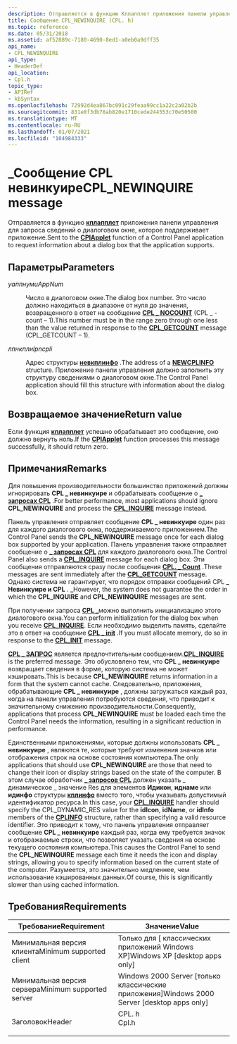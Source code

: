 ```yaml
---
description: Отправляется в функцию Кплапплет приложения панели управления для запроса сведений о диалоговом окне, которое поддерживает приложение.
title: Сообщение CPL_NEWINQUIRE (CPL. h)
ms.topic: reference
ms.date: 05/31/2018
ms.assetid: af52889c-7180-4690-8ed1-a0eb0a9dff35
api_name:
- CPL_NEWINQUIRE
api_type:
- HeaderDef
api_location:
- Cpl.h
topic_type:
- APIRef
- kbSyntax
ms.openlocfilehash: 72992d4ea867bc091c29feaa99cc1a22c2a02b2b
ms.sourcegitcommit: 831e8f3db78ab820e1710cede244553c70e50500
ms.translationtype: MT
ms.contentlocale: ru-RU
ms.lasthandoff: 01/07/2021
ms.locfileid: "104984333"
---
```

# <a name="cpl_newinquire-message"></a><span data-ttu-id="0f037-103">\_Сообщение CPL невинкуире</span><span class="sxs-lookup"><span data-stu-id="0f037-103">CPL\_NEWINQUIRE message</span></span>

<span data-ttu-id="0f037-104">Отправляется в функцию [**кплапплет**](/windows/win32/api/cpl/nc-cpl-applet_proc) приложения панели управления для запроса сведений о диалоговом окне, которое поддерживает приложение.</span><span class="sxs-lookup"><span data-stu-id="0f037-104">Sent to the [**CPlApplet**](/windows/win32/api/cpl/nc-cpl-applet_proc) function of a Control Panel application to request information about a dialog box that the application supports.</span></span>

## <a name="parameters"></a><span data-ttu-id="0f037-105">Параметры</span><span class="sxs-lookup"><span data-stu-id="0f037-105">Parameters</span></span>

<dl> <dt>

<span data-ttu-id="0f037-106">*уаппнум*</span><span class="sxs-lookup"><span data-stu-id="0f037-106">*uAppNum*</span></span> 
</dt> <dd>

<span data-ttu-id="0f037-107">Число в диалоговом окне.</span><span class="sxs-lookup"><span data-stu-id="0f037-107">The dialog box number.</span></span> <span data-ttu-id="0f037-108">Это число должно находиться в диапазоне от нуля до значения, возвращенного в ответ на сообщение [**CPL \_ NOCOUNT**](cpl-getcount.md) (CPL \_ -count – 1).</span><span class="sxs-lookup"><span data-stu-id="0f037-108">This number must be in the range zero through one less than the value returned in response to the [**CPL\_GETCOUNT**](cpl-getcount.md) message (CPL\_GETCOUNT – 1).</span></span>

</dd> <dt>

<span data-ttu-id="0f037-109">*лпнкпли*</span><span class="sxs-lookup"><span data-stu-id="0f037-109">*lpncpli*</span></span> 
</dt> <dd>

<span data-ttu-id="0f037-110">Адрес структуры [**невкплинфо**](/windows/win32/api/cpl/ns-cpl-newcplinfoa) .</span><span class="sxs-lookup"><span data-stu-id="0f037-110">The address of a [**NEWCPLINFO**](/windows/win32/api/cpl/ns-cpl-newcplinfoa) structure.</span></span> <span data-ttu-id="0f037-111">Приложение панели управления должно заполнить эту структуру сведениями о диалоговом окне.</span><span class="sxs-lookup"><span data-stu-id="0f037-111">The Control Panel application should fill this structure with information about the dialog box.</span></span>

</dd> </dl>

## <a name="return-value"></a><span data-ttu-id="0f037-112">Возвращаемое значение</span><span class="sxs-lookup"><span data-stu-id="0f037-112">Return value</span></span>

<span data-ttu-id="0f037-113">Если функция [**кплапплет**](/windows/win32/api/cpl/nc-cpl-applet_proc) успешно обрабатывает это сообщение, оно должно вернуть ноль.</span><span class="sxs-lookup"><span data-stu-id="0f037-113">If the [**CPlApplet**](/windows/win32/api/cpl/nc-cpl-applet_proc) function processes this message successfully, it should return zero.</span></span>

## <a name="remarks"></a><span data-ttu-id="0f037-114">Примечания</span><span class="sxs-lookup"><span data-stu-id="0f037-114">Remarks</span></span>

<span data-ttu-id="0f037-115">Для повышения производительности большинство приложений должны игнорировать **CPL \_ невинкуире** и обрабатывать сообщение о [**\_ запросах CPL**](cpl-inquire.md) .</span><span class="sxs-lookup"><span data-stu-id="0f037-115">For better performance, most applications should ignore **CPL\_NEWINQUIRE** and process the [**CPL\_INQUIRE**](cpl-inquire.md) message instead.</span></span>

<span data-ttu-id="0f037-116">Панель управления отправляет сообщение **CPL \_ невинкуире** один раз для каждого диалогового окна, поддерживаемого приложением.</span><span class="sxs-lookup"><span data-stu-id="0f037-116">The Control Panel sends the **CPL\_NEWINQUIRE** message once for each dialog box supported by your application.</span></span> <span data-ttu-id="0f037-117">Панель управления также отправляет сообщение о [**\_ запросах CPL**](cpl-inquire.md) для каждого диалогового окна.</span><span class="sxs-lookup"><span data-stu-id="0f037-117">The Control Panel also sends a [**CPL\_INQUIRE**](cpl-inquire.md) message for each dialog box.</span></span> <span data-ttu-id="0f037-118">Эти сообщения отправляются сразу после сообщения [**CPL. \_ Count**](cpl-getcount.md) .</span><span class="sxs-lookup"><span data-stu-id="0f037-118">These messages are sent immediately after the [**CPL\_GETCOUNT**](cpl-getcount.md) message.</span></span> <span data-ttu-id="0f037-119">Однако система не гарантирует, что порядок отправки сообщений CPL **\_ Невинкуире и CPL** . **\_**</span><span class="sxs-lookup"><span data-stu-id="0f037-119">However, the system does not guarantee the order in which the **CPL\_INQUIRE** and **CPL\_NEWINQUIRE** messages are sent.</span></span>

<span data-ttu-id="0f037-120">При получении запроса [**CPL \_**](cpl-inquire.md)можно выполнить инициализацию этого диалогового окна.</span><span class="sxs-lookup"><span data-stu-id="0f037-120">You can perform initialization for the dialog box when you receive [**CPL\_INQUIRE**](cpl-inquire.md).</span></span> <span data-ttu-id="0f037-121">Если необходимо выделить память, сделайте это в ответ на сообщение [**CPL \_ init**](cpl-init.md) .</span><span class="sxs-lookup"><span data-stu-id="0f037-121">If you must allocate memory, do so in response to the [**CPL\_INIT**](cpl-init.md) message.</span></span>

<span data-ttu-id="0f037-122">[**CPL \_ ЗАПРОС**](cpl-inquire.md) является предпочтительным сообщением.</span><span class="sxs-lookup"><span data-stu-id="0f037-122">[**CPL\_INQUIRE**](cpl-inquire.md) is the preferred message.</span></span> <span data-ttu-id="0f037-123">Это обусловлено тем, что **CPL \_ невинкуире** возвращает сведения в форме, которую система не может кэшировать.</span><span class="sxs-lookup"><span data-stu-id="0f037-123">This is because **CPL\_NEWINQUIRE** returns information in a form that the system cannot cache.</span></span> <span data-ttu-id="0f037-124">Следовательно, приложения, обрабатывающие **CPL \_ невинкуире** , должны загружаться каждый раз, когда на панели управления потребуются сведения, что приводит к значительному снижению производительности.</span><span class="sxs-lookup"><span data-stu-id="0f037-124">Consequently, applications that process **CPL\_NEWINQUIRE** must be loaded each time the Control Panel needs the information, resulting in a significant reduction in performance.</span></span>

<span data-ttu-id="0f037-125">Единственными приложениями, которые должны использовать **CPL \_ невинкуире** , являются те, которые требуют изменения значков или отображения строк на основе состояния компьютера.</span><span class="sxs-lookup"><span data-stu-id="0f037-125">The only applications that should use **CPL\_NEWINQUIRE** are those that need to change their icon or display strings based on the state of the computer.</span></span> <span data-ttu-id="0f037-126">В этом случае обработчик [**\_ запросов CPL**](cpl-inquire.md) должен указать \_ динамическое \_ значение Res для элементов **Идикон**, **иднаме** или **идинфо** структуры [**кплинфо**](/windows/win32/api/cpl/ns-cpl-cplinfo) вместо того, чтобы указывать допустимый идентификатор ресурса.</span><span class="sxs-lookup"><span data-stu-id="0f037-126">In this case, your [**CPL\_INQUIRE**](cpl-inquire.md) handler should specify the CPL\_DYNAMIC\_RES value for the **idIcon**, **idName**, or **idInfo** members of the [**CPLINFO**](/windows/win32/api/cpl/ns-cpl-cplinfo) structure, rather than specifying a valid resource identifier.</span></span> <span data-ttu-id="0f037-127">Это приводит к тому, что панель управления отправляет сообщение **CPL \_ невинкуире** каждый раз, когда ему требуется значок и отображаемые строки, что позволяет указать сведения на основе текущего состояния компьютера.</span><span class="sxs-lookup"><span data-stu-id="0f037-127">This causes the Control Panel to send the **CPL\_NEWINQUIRE** message each time it needs the icon and display strings, allowing you to specify information based on the current state of the computer.</span></span> <span data-ttu-id="0f037-128">Разумеется, это значительно медленнее, чем использование кэшированных данных.</span><span class="sxs-lookup"><span data-stu-id="0f037-128">Of course, this is significantly slower than using cached information.</span></span>

## <a name="requirements"></a><span data-ttu-id="0f037-129">Требования</span><span class="sxs-lookup"><span data-stu-id="0f037-129">Requirements</span></span>



| <span data-ttu-id="0f037-130">Требование</span><span class="sxs-lookup"><span data-stu-id="0f037-130">Requirement</span></span> | <span data-ttu-id="0f037-131">Значение</span><span class="sxs-lookup"><span data-stu-id="0f037-131">Value</span></span> |
|-------------------------------------|----------------------------------------------------------------------------------|
| <span data-ttu-id="0f037-132">Минимальная версия клиента</span><span class="sxs-lookup"><span data-stu-id="0f037-132">Minimum supported client</span></span><br/> | <span data-ttu-id="0f037-133">Только для \[ классических приложений Windows XP\]</span><span class="sxs-lookup"><span data-stu-id="0f037-133">Windows XP \[desktop apps only\]</span></span><br/>                                      |
| <span data-ttu-id="0f037-134">Минимальная версия сервера</span><span class="sxs-lookup"><span data-stu-id="0f037-134">Minimum supported server</span></span><br/> | <span data-ttu-id="0f037-135">Windows 2000 Server \[только классические приложения\]</span><span class="sxs-lookup"><span data-stu-id="0f037-135">Windows 2000 Server \[desktop apps only\]</span></span><br/>                             |
| <span data-ttu-id="0f037-136">Заголовок</span><span class="sxs-lookup"><span data-stu-id="0f037-136">Header</span></span><br/>                   | <dl> <span data-ttu-id="0f037-137"><dt>CPL. h</dt></span><span class="sxs-lookup"><span data-stu-id="0f037-137"><dt>Cpl.h</dt></span></span> </dl> |



 

 
